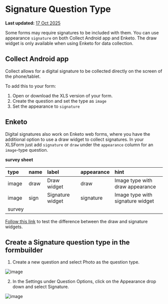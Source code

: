 # Signature Question Type
**Last updated:** <a href="https://github.com/kobotoolbox/docs/blob/b70cdbf084f645b5cefa1a9368456f8f37b7245c/source/collecting_signatures.md" class="reference">17 Oct 2025</a>


Some forms may require signatures to be included with them. You can use
appearance `signature` on both Collect Android app and Enketo. The draw widget
is only available when using Enketo for data collection.

## Collect Android app

Collect allows for a digital signature to be collected directly on the screen of
the phone/tablet.

To add this to your form:

1. Open or download the XLS version of your form.
2. Create the question and set the type as `image`
3. Set the appearance to `signature`

## Enketo

Digital signatures also work on Enketo web forms, where you have the additional
option to use a draw widget to collect signatures. In your XLSForm just add
`signature` or `draw` under the `appearance` column for an `image`-type
question.

**survey sheet**

| type  | name | label            | appearance | hint                             |
| :---- | :--- | :--------------- | :--------- | :------------------------------- |
| image | draw | Draw widget      | draw       | Image type with draw appearance  |
| image | sign | Signature widget | signature  | Image type with signature widget |
| survey |

[Follow this link](https://enke.to/draw) to test the difference between the draw
and signature widgets.

## Create a Signature question type in the formbuilder

1. Create a new question and select Photo as the question type.

![image](/images/collecting_signatures/new_question.jpg)

2. In the Settings under Question Options, click on the Appearance drop down and
   select Signature.

![image](/images/collecting_signatures/signature.jpg)
